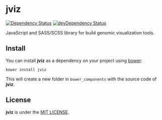 # jviz

[![Dependency Status](https://david-dm.org/nodebio/jviz.svg?style=flat-square)](https://david-dm.org/nodebio/jviz)
[![devDependency Status](https://david-dm.org/nodebio/jviz/dev-status.svg?style=flat-square)](https://david-dm.org/nodebio/jviz#info=devDependencies)

JavaScript and SASS/SCSS library for build genomic visualization tools.


## Install

You can install **jviz** as a dependency on your project using [bower](http://bower.io):

```
bower install jviz
```

This will create a new folder in `bower_components` with the source code of **jviz**.


## License

**jviz** is under the [MIT LICENSE](./LICENSE).
